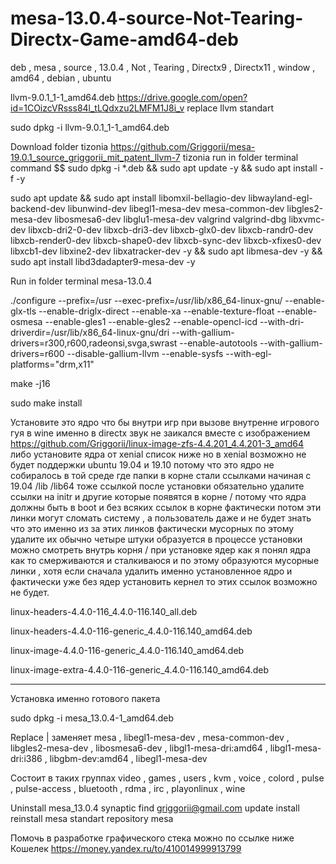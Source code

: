 # mesa-13.0.4-source-Not-Tearing-Directx-Game-amd64-deb
deb , mesa , source , 13.0.4 , Not , Tearing , Directx9 , Directx11 , window , amd64 , debian , ubuntu

llvm-9.0.1_1-1_amd64.deb https://drive.google.com/open?id=1COizcVRsss84l_tLQdxzu2LMFM1J8i_v replace llvm standart

sudo dpkg -i llvm-9.0.1_1-1_amd64.deb

Download folder tizonia https://github.com/Griggorii/mesa-19.0.1_source_griggorii_mit_patent_llvm-7 tizonia run in folder terminal command $$ sudo dpkg -i *.deb && sudo apt update -y && sudo apt install -f -y

sudo apt update && sudo apt install libomxil-bellagio-dev libwayland-egl-backend-dev libunwind-dev libegl1-mesa-dev mesa-common-dev libgles2-mesa-dev libosmesa6-dev libglu1-mesa-dev valgrind valgrind-dbg libxvmc-dev libxcb-dri2-0-dev libxcb-dri3-dev libxcb-glx0-dev libxcb-randr0-dev libxcb-render0-dev libxcb-shape0-dev libxcb-sync-dev libxcb-xfixes0-dev libxcb1-dev libxine2-dev libxatracker-dev -y && sudo apt libmesa-dev -y && sudo apt install libd3dadapter9-mesa-dev -y


Run in folder terminal mesa-13.0.4

./configure --prefix=/usr --exec-prefix=/usr/lib/x86_64-linux-gnu/ --enable-glx-tls --enable-driglx-direct --enable-xa --enable-texture-float --enable-osmesa --enable-gles1 --enable-gles2 --enable-opencl-icd --with-dri-driverdir=/usr/lib/x86_64-linux-gnu/dri --with-gallium-drivers=r300,r600,radeonsi,svga,swrast --enable-autotools --with-gallium-drivers=r600 --disable-gallium-llvm --enable-sysfs --with-egl-platforms="drm,x11"

make -j16

sudo make install

Установите это ядро что бы внутри игр при вызове внутренне игрового гуя в wine именно в directx звук не заикался вместе с изображением https://github.com/Griggorii/linux-image-zfs-4.4.201_4.4.201-3_amd64 либо установите ядра от xenial список ниже но в xenial возможно не будет поддержки ubuntu 19.04 и 19.10 потому что это ядро не собиралось в той среде где папки в корне стали ссылками начиная с 19.04 /lib /lib64 тоже ссылкой после установки обязательно удалите ссылки на initr и другие которые появятся в корне / потому что ядра должны быть в boot и без всяких ссылок в корне фактически потом эти линки могут сломать систему , а пользователь даже и не будет знать что это именно из за этих линков фактически мусорных по этому удалите их обычно четыре штуки образуется в процессе установки можно смотреть внутрь корня / при установке ядер как я понял ядра как то смерживаются и сталкиваюся и по этому образуются мусорные линки , хотя если сначала удалить именно установленное ядро и фактически уже без ядер установить кернел то этих ссылок возможно не будет.

linux-headers-4.4.0-116_4.4.0-116.140_all.deb

linux-headers-4.4.0-116-generic_4.4.0-116.140_amd64.deb

linux-image-4.4.0-116-generic_4.4.0-116.140_amd64.deb

linux-image-extra-4.4.0-116-generic_4.4.0-116.140_amd64.deb

---------------------------------------------------------------------

Установка именно готового пакета

sudo dpkg -i mesa_13.0.4-1_amd64.deb

Replace | заменяет mesa , libegl1-mesa-dev , mesa-common-dev , libgles2-mesa-dev , libosmesa6-dev , libgl1-mesa-dri:amd64 , libgl1-mesa-dri:i386 , libgbm-dev:amd64 , libegl1-mesa-dev

Состоит в таких группах video , games , users , kvm , voice , colord , pulse , pulse-access , bluetooth , rdma , irc , playonlinux , wine

Uninstall mesa_13.0.4 synaptic find griggorii@gmail.com update install reinstall mesa standart repository mesa

Помочь в разработке графического стека можно по ссылке ниже
Кошелек https://money.yandex.ru/to/410014999913799 

